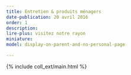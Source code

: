 ```yaml
---
title: Entretien & produits ménagers
date-publication: 20 avril 2016
order: 1
description: 
lire-plus: visitez notre rayon
miniature:
model: display-on-parent-and-no-personal-page

---
```


<!-- ******************************** -->
<!-- **** intro rayon **** -->



<!-- **** fin intro rayon ********* -->
<!-- ****************************** -->
<!--fin-excerpt-->

{% include coll_ext/main.html %}

